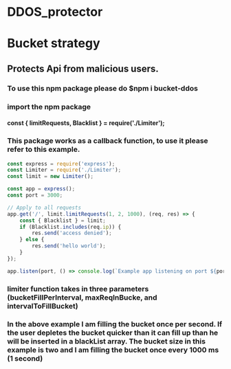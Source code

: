 # DDOS_protector

# Bucket strategy

## Protects Api from malicious users.

### To use this npm package please do \$npm i bucket-ddos

### import the npm package

#### const { limitRequests, Blacklist } = require('./Limiter');

### This package works as a callback function, to use it please refer to this example.

```javascript
const express = require('express');
const Limiter = require('./Limiter');
const limit = new Limiter();

const app = express();
const port = 3000;

// Apply to all requests
app.get('/', limit.limitRequests(1, 2, 1000), (req, res) => {
	const { Blacklist } = limit;
	if (Blacklist.includes(req.ip)) {
		res.send('access denied');
	} else {
		res.send('hello world');
	}
});

app.listen(port, () => console.log(`Example app listening on port ${port}!`));
```

### limiter function takes in three parameters (bucketFillPerInterval, maxReqInBucke, and intervalToFillBucket)

### In the above example I am filling the bucket once per second. If the user depletes the bucket quicker than it can fill up than he will be inserted in a blackList array. The bucket size in this example is two and I am filling the bucket once every 1000 ms (1 second)
